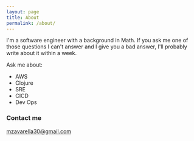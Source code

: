 ```yaml
---
layout: page
title: About
permalink: /about/
---
```


I'm a software engineer with a background in Math.
If you ask me one of those questions I can't answer and I give you a bad answer, I'll probably write about it within a week.

Ask me about:

- AWS
- Clojure
- SRE
- CICD
- Dev Ops

### Contact me

[mzavarella30@gmail.com](mailto:mzavarella30@gmail.com)

